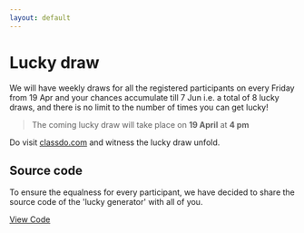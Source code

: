 ```yaml
---
layout: default
---
```



# Lucky draw

We will have weekly draws for all the registered participants on every Friday from 19 Apr and your chances accumulate till 7 Jun i.e. a total of 8 lucky draws, and there is no limit to the number of times you can get lucky!

>The coming lucky draw will take place on **19 April** at **4 pm**

Do visit [classdo.com](https://classdo.com) and witness the lucky draw unfold.


## Source code

To ensure the equalness for every participant, we have decided to share the source code of the 'lucky generator' with all of you.

<a class="btn" href="https://github.com/buildingblocs/2019/blob/master/luckydraw.py">View Code</a>



